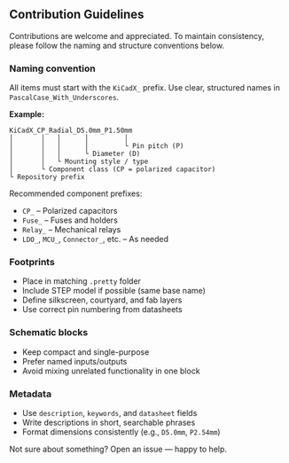 ## Contribution Guidelines

Contributions are welcome and appreciated.
To maintain consistency, please follow the naming and structure conventions below.

### Naming convention

All items must start with the `KiCadX_` prefix.
Use clear, structured names in `PascalCase_With_Underscores`.

**Example:**

```
KiCadX_CP_Radial_D5.0mm_P1.50mm
│       │   │      │         │
│       │   │      │         └ Pin pitch (P)
│       │   │      └ Diameter (D)
│       │   └ Mounting style / type
│       └ Component class (CP = polarized capacitor)
└ Repository prefix
```

Recommended component prefixes:
- `CP_` – Polarized capacitors
- `Fuse_` – Fuses and holders
- `Relay_` – Mechanical relays
- `LDO_`, `MCU_`, `Connector_`, etc. – As needed

### Footprints

- Place in matching `.pretty` folder
- Include STEP model if possible (same base name)
- Define silkscreen, courtyard, and fab layers
- Use correct pin numbering from datasheets

### Schematic blocks

- Keep compact and single-purpose
- Prefer named inputs/outputs
- Avoid mixing unrelated functionality in one block

### Metadata

- Use `description`, `keywords`, and `datasheet` fields
- Write descriptions in short, searchable phrases
- Format dimensions consistently (e.g., `D5.0mm`, `P2.54mm`)

Not sure about something? Open an issue — happy to help.
